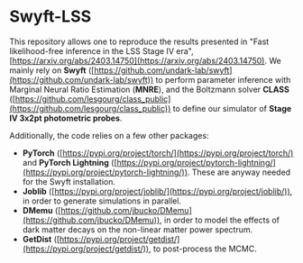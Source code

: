 # Swyft-LSS

This repository allows one to reproduce the results presented in "Fast likelihood-free inference in the LSS Stage IV era", [https://arxiv.org/abs/2403.14750](https://arxiv.org/abs/2403.14750). We mainly rely on **Swyft** ([https://github.com/undark-lab/swyft](https://github.com/undark-lab/swyft)) to perform parameter inference with Marginal Neural Ratio Estimation (**MNRE**), and the Boltzmann solver **CLASS** ([https://github.com/lesgourg/class_public](https://github.com/lesgourg/class_public)) to define our simulator of **Stage IV 3x2pt photometric probes**.

Additionally, the code relies on a few other packages:

- **PyTorch** ([https://pypi.org/project/torch/](https://pypi.org/project/torch/) and **PyTorch Lightning** ([https://pypi.org/project/pytorch-lightning/](https://pypi.org/project/pytorch-lightning/)). These are anyway needed for the Swyft installation.
- **Joblib** ([https://pypi.org/project/joblib/](https://pypi.org/project/joblib/)), in order to generate simulations in parallel.
- **DMemu** ([https://github.com/jbucko/DMemu](https://github.com/jbucko/DMemu)), in order to model the effects of dark matter decays on the non-linear matter power spectrum.
- **GetDist** ([https://pypi.org/project/getdist/](https://pypi.org/project/getdist/)), to post-process the MCMC.  
